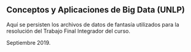 ## Conceptos y Aplicaciones de Big Data (UNLP) ##

Aquí se persisten los archivos de datos de fantasía utilizados para la resolución del Trabajo Final Integrador del curso.

Septiembre 2019.
